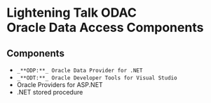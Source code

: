# Lightening Talk ODAC <br/> Oracle Data Access Components

## Components
- `_**ODP:**_ Oracle Data Provider for .NET`
- `_**ODT:**_ Oracle Developer Tools for Visual Studio`
- Oracle Providers for ASP.NET
- .NET stored procedure
